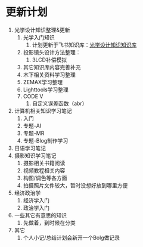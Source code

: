 # 更新计划

1. 光学设计知识整理&更新
    1. 光学入门知识
        1. 计划更新于飞书知识库：[光学设计知识知识库](https://rqw906yyez0.feishu.cn/wiki/space/7262947534015004673?fromScene=spaceOverview&disposable_login_token=eyJ1c2VyX2lkIjoiNzI1MjkzOTU1MDEwNjk5MjY0MSIsImRldmljZV9sb2dpbl9pZCI6IjcyNjI5NDUyOTc4MDkxNDU4ODQiLCJ0aW1lc3RhbXAiOjE2OTExMTA1MzQsInVuaXQiOiJldV9uYyIsInB3ZF9sZXNzX2xvZ2luX2F1dGgiOiIxIiwidmVyc2lvbiI6InYzIiwidGVuYW50X2JyYW5kIjoiZmVpc2h1IiwicGtnX2JyYW5kIjoi6aOe5LmmIn0=.290b36f5685307838da32f4988e34fb26c8be43282aa5c3c91495c3f56528a13)
    2. 投影镜头设计方法整理：
        1. 3LCD补偿模拟
    3. 其它知识库内容完善补充
    4. 木下相关资料学习整理
    5. ZEMAX学习整理
    6. Lighttools学习整理
    7. CODE V
        1. 自定义误差函数（abr）
2. 计算机相关知识学习笔记
    1. 入门
    2. 专题-AI
    3. 专题-MR
    4. 专题-Blog制作学习
3. 日语学习笔记
4. 摄影知识学习笔记
    1. 摄影相关书籍阅读
    2. 视频教程相关内容
    3. 构图/调色等各方面
    4. 拍摄照片文件较大，暂时没想好放到哪里方便
5. 经济政治学
    1. 经济学入门
    2. 政治学入门
6. 一些其它有意思的知识
    1. 先做着，到时候在分类
7. 其它
    1. 个人小记/总结计划会新开一个Bolg做记录
